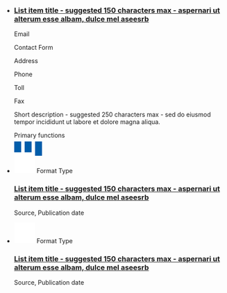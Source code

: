 <div class="grid-row grid-gap">
  <div class="tablet:grid-col-6">
    <ul class="usa-collection">
        <li class="usa-collection__item">
            <div class="usa-collection__body">
                <h3 class="usa-collection__heading collection-heading">
                    <a
                    class="usa-link"
                    href="https://trumpadministration.archives.performance.gov/presidents-winners-press-release/">
                        List item title - suggested 150 characters max - aspernari ut alterum esse albam, dulce mel aseesrb
                    </a>
                </h3>
                <div class="meta">
                    <p>Email</p>
                    <p>Contact Form</p>
                    <p>Address</p>
                    <p>Phone</p>
                    <p>Toll</p>
                    <p>Fax</p>
                </div>
                <p class="desc">
                    Short description - suggested 250 characters max - sed do eiusmod tempor incididunt ut labore et dolore magna aliqua.
                </p>
                <div class="functions">
                    <p>Primary functions</p>
                </div>
                <div class="socials">
                    <i class="fa-brands fa-facebook-f" style="background-color: #005DAA; color: white; padding: 0.5rem; margin-right: 0.5rem;"></i>
                    <i class='fab fa-twitter' style="background-color: #005DAA; color: white; padding: 0.5rem; margin-right: 0.5rem;"></i>
                    <i class="fa fa-youtube-play"style="background-color: #005DAA; color: white; padding: 0.5rem;"></i>
                </div>
            </div>
        </li>
                <li class="usa-collection__item">
            <div class="usa-collection__body">
                <div class="format">
                    <img class="format-icon" src="/assets/icons/videocam_white.svg"/>
                    <span>Format Type</span>
                </div>
                <h3 class="usa-collection__heading collection-heading">
                    <a
                    class="usa-link"
                    href="https://trumpadministration.archives.performance.gov/presidents-winners-press-release/">
                        List item title - suggested 150 characters max - aspernari ut alterum esse albam, dulce mel aseesrb
                    </a>
                </h3>
                <p class="source">
                    Source, Publication date
                </p>
            </div>
        </li>
                <li class="usa-collection__item">
            <div class="usa-collection__body">
                <div class="format">
                    <img class="format-icon" src="/assets/icons/videocam_white.svg"/>
                    <span>Format Type</span>
                </div>
                <h3 class="usa-collection__heading collection-heading">
                    <a
                    class="usa-link"
                    href="https://trumpadministration.archives.performance.gov/presidents-winners-press-release/">
                        List item title - suggested 150 characters max - aspernari ut alterum esse albam, dulce mel aseesrb
                    </a>
                </h3>
                <p class="source">
                    Source, Publication date
                </p>
            </div>
        </li>
    </ul>
  </div>
</div>